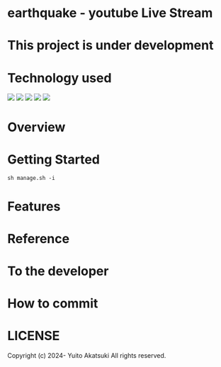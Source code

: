 # earthquake  -  youtube Live Stream 


# This project is under development
# Technology used
<img src="https://img.shields.io/badge/Javascript-276DC3.svg?logo=javascript&style=flat">
<img src="https://img.shields.io/badge/-TypeScript-007ACC.svg?logo=typescript&style=flat">
<img src="https://img.shields.io/badge/-Nginx-bfcfcf.svg?logo=nginx&style=flat">
<img src="https://img.shields.io/badge/-React-555.svg?logo=react&style=flat">
<img src="https://img.shields.io/badge/-Docker-EEE.svg?logo=docker&style=flat">

# Overview
# Getting Started
```sh manage.sh -i```
# Features

# Reference

# To the developer
# How to commit
# LICENSE
Copyright (c) 2024- Yuito Akatsuki All rights reserved.